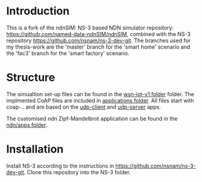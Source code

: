 # Introduction
This is a fork of the ndnSIM: NS-3 based NDN simulator repository: https://github.com/named-data-ndnSIM/ndnSIM, combined with the NS-3 repository https://github.com/nsnam/ns-3-dev-git.
The branches used for my thesis-work are the 'master' branch for the 'smart home' scenario and the 'fac3' branch for the 'smart factory' scenario.

# Structure
The simualtion set-up files can be found in the [wsn-iot-v1 folder](scratch/wsn-iot-v1) folder. The implmented CoAP files are included in 
[applications folder](src/applications/model). All files start with coap-.. and are based on the [udp-client](src/applications/model/udp-client.cc)  and [udp-server](src/applications/model/udp-server.cc) apps. 

The customised ndn Zipf-Mandelbrot application can be found in the [ndn/apps folder](src/ndnSIM/apps/ndn-consumer-zipf-mandelbrot-v2.cpp). 

# Installation
Install NS-3 according to the instructions in https://github.com/nsnam/ns-3-dev-git.
Clone this repository into the NS-3 folder.




